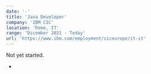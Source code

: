 ```yaml
---
date: '-'
title: 'Java Developer'
company: 'IBM CIC'
location: 'Rome, IT'
range: 'Dicember 2021 - Today'
url: 'https://www.ibm.com/employment/ciceurope/it-it'
---
```


Not yet started.

-
